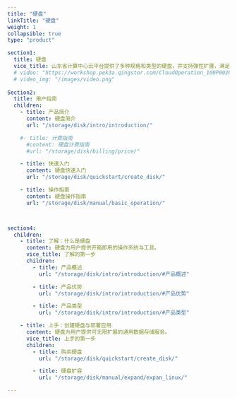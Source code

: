 ```yaml
---
title: "硬盘"
linkTitle: "硬盘"
weight: 1
collapsible: true
type: "product"

section1:
  title: 硬盘
  vice_title: 山东省计算中心云平台提供了多种规格和类型的硬盘，并支持弹性扩展，满足不同场景的业务需求。
  # video: "https://workshop.pek3a.qingstor.com/CloudOperation_100P002C201908_%E8%99%9A%E6%8B%9F%E7%A1%AC%E7%9B%98%E7%9A%84%E5%88%9B%E5%BB%BA%E5%92%8C%E4%BD%BF%E7%94%A8.mp4"
  # video_img: "/images/video.png"
 
Section2:
  title: 用户指南
  children:
    - title: 产品简介
      content: 硬盘简介
      url: "/storage/disk/intro/introduction/"

    #- title: 计费指南
      #content: 硬盘计费指南
      #url: "/storage/disk/billing/price/"

    - title: 快速入门
      content: 硬盘快速入门
      url: "/storage/disk/quickstart/create_disk/"

    - title: 操作指南
      content: 硬盘操作指南
      url: "/storage/disk/manual/basic_operation/"



section4:
  children:
    - title: 了解：什么是硬盘
      content: 硬盘为用户提供开箱即用的操作系统与工具。
      vice_title: 了解的第一步
      children:
        - title: 产品概述
          url: "/storage/disk/intro/introduction/#产品概述"

        - title: 产品优势
          url: "/storage/disk/intro/introduction/#产品优势"

        - title: 产品类型
          url: "/storage/disk/intro/introduction/#产品类型"

    - title: 上手：创建硬盘与部署应用
      content: 硬盘为用户提供可无限扩展的通用数据存储服务。
      vice_title: 上手的第一步
      children: 
        - title: 购买硬盘
          url: "/storage/disk/quickstart/create_disk/"

        - title: 硬盘扩容
          url: "/storage/disk/manual/expand/expan_linux/"

---
```


<!-- type: "product" 这个参数表明这是一个产品index页面 -->
<!-- section1 为产品index页面 主标题 副标题 video  video_img为视频图片  -->
<!-- section2 为产品index页面 第一个大块的用户文档配置  -->
<!-- section3 为产品index页面 第二个大块的开发者文档配置  -->
<!-- section4 为产品index页面 第三个大块的学习路径配置  -->